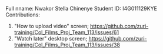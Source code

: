 Full nname: Nwakor Stella Chinenye
Student ID: I4G011129KYE
Contributions:
1. "How to upload video" screen; https://github.com/zuri-training/Col_Films_Proj_Team_113/issues/61
2. "Watch later" desktop screen; https://github.com/zuri-training/Col_Films_Proj_Team_113/issues/38
